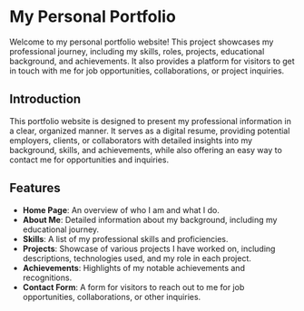 # My Personal Portfolio

Welcome to my personal portfolio website! This project showcases my professional journey, including my skills, roles, projects, educational background, and achievements. It also provides a platform for visitors to get in touch with me for job opportunities, collaborations, or project inquiries.

## Introduction

This portfolio website is designed to present my professional information in a clear, organized manner. It serves as a digital resume, providing potential employers, clients, or collaborators with detailed insights into my background, skills, and achievements, while also offering an easy way to contact me for opportunities and inquiries.

## Features

- **Home Page**: An overview of who I am and what I do.
- **About Me**: Detailed information about my background, including my educational journey.
- **Skills**: A list of my professional skills and proficiencies.
- **Projects**: Showcase of various projects I have worked on, including descriptions, technologies used, and my role in each project.
- **Achievements**: Highlights of my notable achievements and recognitions.
- **Contact Form**: A form for visitors to reach out to me for job opportunities, collaborations, or other inquiries.

